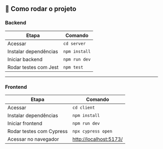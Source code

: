 ## 🚀 Como rodar o projeto

### Backend

| Etapa                 | Comando                                  |
|-----------------------|-------------------------------------------|
| Acessar               | `cd server`          |
| Instalar dependências | `npm install`                             |
| Iniciar backend       | `npm run dev`                             |
| Rodar testes com Jest | `npm test`                                |

---

### Frontend

| Etapa                    | Comando                                   |
|--------------------------|--------------------------------------------|
| Acessar                  | `cd client`           |
| Instalar dependências    | `npm install`                              |
| Iniciar frontend         | `npm run dev`                              |
| Rodar testes com Cypress | `npx cypress open`                         |
| Acessar no navegador     | [http://localhost:5173/](http://localhost:5173/) |

